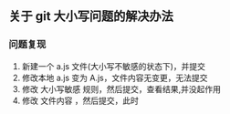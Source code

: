 ## 关于 git 大小写问题的解决办法

### 问题复现

1. 新建一个 a.js 文件(大小写不敏感的状态下)，并提交
2. 修改本地 a.js 变为 A.js，文件内容无变更，无法提交
3. 修改 大小写敏感 规则，然后提交，查看结果,并没起作用
4. 修改 文件内容 ，然后提交，此时